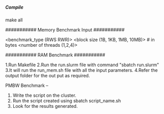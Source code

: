 ##### Compile #####

make all

########### Memory Benchmark Input ###########

<benchmark_type (RWS RWR)>
<block size (1B, 1KB, 1MB, 10MB)> # in bytes
<number of threads (1,2,4)>



########### RAM Benchmark ###########

1.Run Makefile
2.Run the run.slurm file with command "sbatch run.slurm"
3.It will run the run_mem.sh file with all the input parameters.
4.Refer the output folder for the out put as required.


PMBW Benchmark –  
 
1.	Write the script on the cluster. 	 
2.	Run the script created using sbatch script_name.sh 
3.	Look for the results generated. 
  
 
  
 
